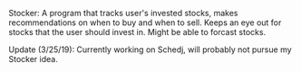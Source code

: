 Stocker: A program that tracks user's invested stocks, makes recommendations on when to buy and when to sell. Keeps an eye out for stocks that the user should invest in. Might be able to forcast stocks.

Update (3/25/19): Currently working on Schedj, will probably not pursue my Stocker idea.
